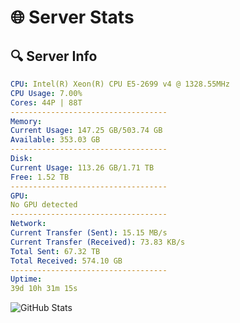 # 🌐 Server Stats
## 🔍 Server Info
```yaml
CPU: Intel(R) Xeon(R) CPU E5-2699 v4 @ 1328.55MHz
CPU Usage: 7.00%
Cores: 44P | 88T
-----------------------------------
Memory:
Current Usage: 147.25 GB/503.74 GB
Available: 353.03 GB
-----------------------------------
Disk:
Current Usage: 113.26 GB/1.71 TB
Free: 1.52 TB
-----------------------------------
GPU:
No GPU detected
-----------------------------------
Network:
Current Transfer (Sent): 15.15 MB/s
Current Transfer (Received): 73.83 KB/s
Total Sent: 67.32 TB
Total Received: 574.10 GB
-----------------------------------
Uptime:
39d 10h 31m 15s
```
![GitHub Stats](https://img.shields.io/badge/Updated-2025-04-16_07:54:04-blue)